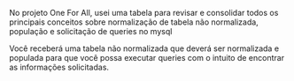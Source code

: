 No projeto One For All, usei uma tabela para revisar e consolidar todos os principais conceitos sobre normalização de tabela não normalizada, população e solicitação de queries no mysql

Você receberá uma tabela não normalizada que deverá ser normalizada e populada para que você possa executar queries com o intuito de encontrar as informações solicitadas.